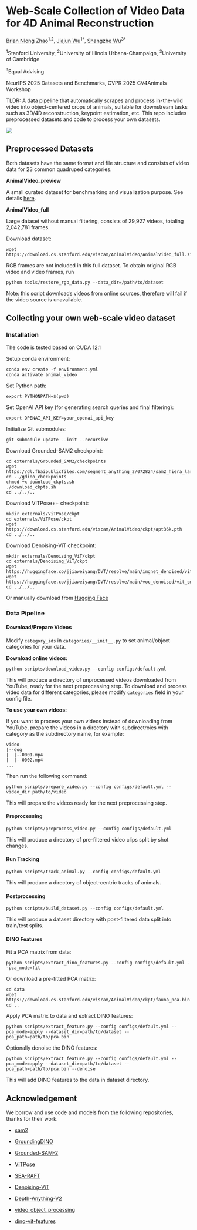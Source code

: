 # Web-Scale Collection of Video Data for 4D Animal Reconstruction
[Brian Nlong Zhao](https://briannlongzhao.github.io/about/)<sup>1,2</sup>, [Jiajun Wu](https://jiajunwu.com/)<sup>1&dagger;</sup>, [Shangzhe Wu](https://elliottwu.com/)<sup>3&dagger;</sup>

<sup>1</sup>Stanford University, <sup>2</sup>University of Illinois Urbana-Champaign, <sup>3</sup>University of Cambridge

<sup>&dagger;</sup>Equal Advising

NeurIPS 2025 Datasets and Benchmarks, CVPR 2025 CV4Animals Workshop

TLDR: A data pipeline that automatically scrapes and process in-the-wild video into object-centered crops of animals, suitable for downstream tasks such as 3D/4D reconstruction, keypoint estimation, etc. This repo includes preprocessed datasets and code to process your own datasets.

![](assets/teaser.jpg)

## Preprocessed Datasets

Both datasets have the same format and file structure and consists of video data for 23 common quadruped categories.

**AnimalVideo_preview**

A small curated dataset for benchmarking and visualization purpose. See details [here](https://www.kaggle.com/datasets/932f0231547d2d31829bb099159938c6bc7358988c864a2f2aaa5cfa770dafed).

**AnimalVideo_full**

Large dataset without manual filtering, consists of 29,927 videos, totaling 2,042,781 frames.

Download dataset:

```shell
wget https://download.cs.stanford.edu/viscam/AnimalVideo/AnimalVideo_full.zip
```

RGB frames are not included in this full dataset. To obtain original RGB video and video frames, run

```shell
python tools/restore_rgb_data.py --data_dir=/path/to/dataset
```

Note: this script downloads videos from online sources, therefore will fail if the video source is unavailable.

## Collecting your own web-scale video dataset

### Installation 

The code is tested based on CUDA 12.1

Setup conda environment:

```shell
conda env create -f environment.yml
conda activate animal_video
```

Set Python path:

```shell
export PYTHONPATH=$(pwd)
```

Set OpenAI API key (for generating search queries and final filtering):

```shell
export OPENAI_API_KEY=your_openai_api_key
```

Initialize Git submodules:

```shell
git submodule update --init --recursive
```

Download Grounded-SAM2 checkpoint:

```shell
cd externals/Grounded_SAM2/checkpoints
wget https://dl.fbaipublicfiles.com/segment_anything_2/072824/sam2_hiera_large.pt
cd ../gdino_checkpoints
chmod +x download_ckpts.sh
./download_ckpts.sh
cd ../../..
```

Download ViTPose++ checkpoint:

```shell
mkdir externals/ViTPose/ckpt
cd externals/ViTPose/ckpt
wget https://download.cs.stanford.edu/viscam/AnimalVideo/ckpt/apt36k.pth
cd ../../..
```

Download Denoising-ViT checkpoint:

```shell
mkdir externals/Denoising_ViT/ckpt
cd externals/Denoising_ViT/ckpt
wget https://huggingface.co/jjiaweiyang/DVT/resolve/main/imgnet_denoised/vit_base_patch14_dinov2.lvd142m.pth
wget https://huggingface.co/jjiaweiyang/DVT/resolve/main/voc_denoised/vit_small_patch14_dinov2.lvd142m.pth
cd ../../..
```

Or manually download from [Hugging Face](https://huggingface.co/jjiaweiyang/DVT)

### Data Pipeline

#### Download/Prepare Videos

Modify `category_ids` in `categories/__init__.py` to set animal/object categories for your data.

**Download online videos:**

```shell
python scripts/download_video.py --config configs/default.yml
```

This will produce a directory of unprocessed videos downloaded from YouTube, ready for the next preprocessing step. To download and process video data for different categories, please modify `categories` field in your config file.

**To use your own videos:**

If you want to process your own videos instead of downloading from YouTube, prepare the videos in a directory with subdirectroies with category as the subdirectory name, for example:

```shell
video
|--dog
|  |--0001.mp4
|  |--0002.mp4
...
```

Then run the following command:

```shell
python scripts/prepare_video.py --config configs/default.yml --video_dir path/to/video
```

This will prepare the videos ready for the next preprocessing step.

#### Preprocessing

```shell
python scripts/preprocess_video.py --config configs/default.yml
```

This will produce a directory of pre-filtered video clips split by shot changes.

#### Run Tracking

```shell
python scripts/track_animal.py --config configs/default.yml
```

This will produce a directory of object-centric tracks of animals.

#### Postprocessing

```shell
python scripts/build_dataset.py --config configs/default.yml
```
This will produce a dataset directory with post-filtered data split into train/test splits.

#### DINO Features

Fit a PCA matrix from data:

```shell
python scripts/extract_dino_features.py --config configs/default.yml --pca_mode=fit
```

Or download a pre-fitted PCA matrix:

```shell
cd data
wget https://download.cs.stanford.edu/viscam/AnimalVideo/ckpt/fauna_pca.bin
cd ..
```

Apply PCA matrix to data and extract DINO features:

```shell
python scripts/extract_feature.py --config configs/default.yml --pca_mode=apply --dataset_dir=path/to/dataset --pca_path=path/to/pca.bin
```

Optionally denoise the DINO features:

```shell
python scripts/extract_feature.py --config configs/default.yml --pca_mode=apply --dataset_dir=path/to/dataset --pca_path=path/to/pca.bin --denoise
```

This will add DINO features to the data in dataset directory.


## Acknowledgement

We borrow and use code and models from the following repositories, thanks for their work.

- [sam2](https://github.com/facebookresearch/sam2)
- [GroundingDINO](https://github.com/IDEA-Research/GroundingDINO)
- [Grounded-SAM-2](https://github.com/IDEA-Research/Grounded-SAM-2)
- [ViTPose](https://github.com/ViTAE-Transformer/ViTPose)
- [SEA-RAFT](https://github.com/princeton-vl/SEA-RAFT)
- [Denoising-ViT](https://github.com/Jiawei-Yang/Denoising-ViT)
- [Depth-Anything-V2](https://github.com/DepthAnything/Depth-Anything-V2)
- [video_object_processing](https://github.com/HusamJubran/video_object_processing)

- [dino-vit-features](https://github.com/ShirAmir/dino-vit-features)
